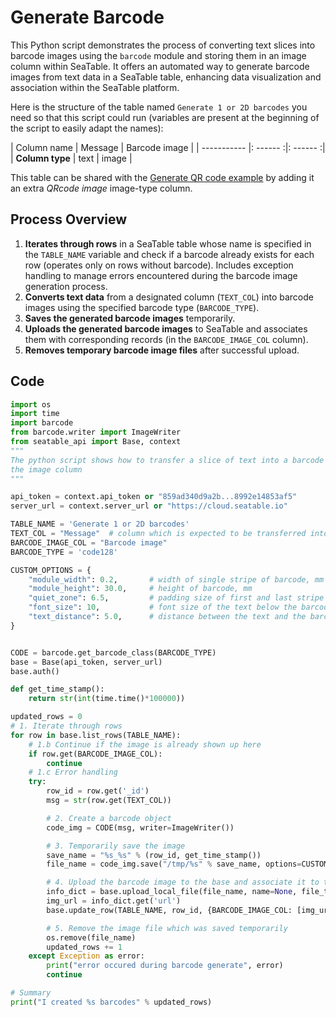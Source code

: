 # Generate Barcode

This Python script demonstrates the process of converting text slices into barcode images using the `barcode` module and storing them in an image column within SeaTable. It offers an automated way to generate barcode images from text data in a SeaTable table, enhancing data visualization and association within the SeaTable platform.

Here is the structure of the table named `Generate 1 or 2D barcodes` you need so that this script could run (variables are present at the beginning of the script to easily adapt the names):

| Column name | Message | Barcode image | 
| ----------- |: ------ :|: ------ :|
| **Column type**  |  text   |   image  |

This table can be shared with the [Generate QR code example](./generate_qrcode.md) by adding it an extra *QRcode image* image-type column.

## Process Overview

1. **Iterates through rows** in a SeaTable table whose name is specified in the `TABLE_NAME` variable and check if a barcode already exists for each row (operates only on rows without barcode). Includes exception handling to manage errors encountered during the barcode image generation process.
2. **Converts text data** from a designated column (`TEXT_COL`) into barcode images using the specified barcode type (`BARCODE_TYPE`).
3. **Saves the generated barcode images** temporarily.
4. **Uploads the generated barcode images** to SeaTable and associates them with corresponding records (in the `BARCODE_IMAGE_COL` column).
5. **Removes temporary barcode image files** after successful upload.

## Code

```python
import os
import time
import barcode
from barcode.writer import ImageWriter
from seatable_api import Base, context
"""
The python script shows how to transfer a slice of text into a barcode image and save it into
the image column
"""

api_token = context.api_token or "859ad340d9a2b...8992e14853af5"
server_url = context.server_url or "https://cloud.seatable.io"

TABLE_NAME = 'Generate 1 or 2D barcodes'
TEXT_COL = "Message"  # column which is expected to be transferred into barcode
BARCODE_IMAGE_COL = "Barcode image"
BARCODE_TYPE = 'code128'

CUSTOM_OPTIONS = {
    "module_width": 0.2,       # width of single stripe of barcode, mm
    "module_height": 30.0,     # height of barcode, mm
    "quiet_zone": 6.5,         # padding size of first and last stripe to the image, mm
    "font_size": 10,           # font size of the text below the barcode,pt
    "text_distance": 5.0,      # distance between the text and the barcode, mm
}


CODE = barcode.get_barcode_class(BARCODE_TYPE)
base = Base(api_token, server_url)
base.auth()

def get_time_stamp():
    return str(int(time.time()*100000))

updated_rows = 0
# 1. Iterate through rows
for row in base.list_rows(TABLE_NAME):
    # 1.b Continue if the image is already shown up here
    if row.get(BARCODE_IMAGE_COL):
        continue
    # 1.c Error handling
    try:
        row_id = row.get('_id')
        msg = str(row.get(TEXT_COL))

        # 2. Create a barcode object
        code_img = CODE(msg, writer=ImageWriter())

        # 3. Temporarily save the image
        save_name = "%s_%s" % (row_id, get_time_stamp())
        file_name = code_img.save("/tmp/%s" % save_name, options=CUSTOM_OPTIONS)

        # 4. Upload the barcode image to the base and associate it to the row
        info_dict = base.upload_local_file(file_name, name=None, file_type='image', replace=True)
        img_url = info_dict.get('url')
        base.update_row(TABLE_NAME, row_id, {BARCODE_IMAGE_COL: [img_url]})

        # 5. Remove the image file which was saved temporarily
        os.remove(file_name)
        updated_rows += 1
    except Exception as error:
        print("error occured during barcode generate", error)
        continue

# Summary
print("I created %s barcodes" % updated_rows)
```
